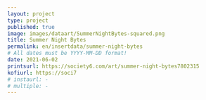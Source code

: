 ```yaml
---
layout: project
type: project
published: true
image: images/dataart/SummerNightBytes-squared.png
title: Summer Night Bytes
permalink: en/insertdata/summer-night-bytes
# All dates must be YYYY-MM-DD format!
date: 2021-06-02
printsurl: https://society6.com/art/summer-night-bytes7802315
kofiurl: https://soci7
# instaurl: -
# multiple: -
---
```

